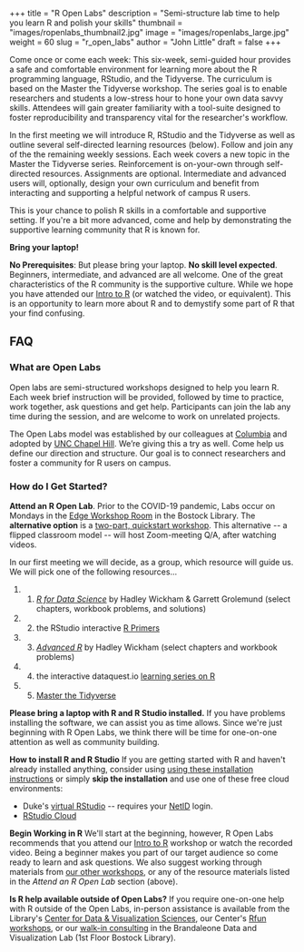 +++
title = "R Open Labs"
description = "Semi-structure lab time to help you learn R and polish your skills"
thumbnail = "images/ropenlabs_thumbnail2.jpg"
image = "images/ropenlabs_large.jpg"
weight = 60
slug = "r_open_labs"
author = "John Little"
draft = false
+++

Come once or come each week:  This six-week, semi-guided hour provides a safe and comfortable environment for learning more about the R programming language, RStudio, and the Tidyverse.  The curriculum is based on the Master the Tidyverse workshop.  The series goal is to enable researchers and students a low-stress hour to hone your own data savvy skills.  Attendees will gain greater familiarity with a tool-suite designed to foster reproducibility and transparency vital for the researcher's workflow.

In the first meeting we will introduce R, RStudio and the Tidyverse as well as outline several self-directed learning resources (below).  Follow and join any of the the remaining weekly sessions.  Each week covers a new topic in the Master the Tidyverse series. Reinforcement is on-your-own through self-directed resources.  Assignments are optional.  Intermediate and advanced users will, optionally, design your own curriculum and benefit from interacting and supporting a helpful network of campus R users.  

This is your chance to polish R skills in a comfortable and supportive setting. If you're a bit more advanced, come and help by demonstrating the supportive learning community that R is known for. 

**Bring your laptop!**

**No Prerequisites**:  But please bring your laptop. **No skill level expected**. Beginners, intermediate, and advanced are all welcome.  One of the great characteristics of the R community is the supportive culture.  While we hope you have attended our [Intro to R](/portfolio/intro2r_workshop/) (or watched the video, or equivalent).  This is an opportunity to learn more about R and to demystify some part of R that your find confusing.

<!-- a href="https://duke.libcal.com/event/6095545" class="button">Register</a> - Feb. 10, 2020 -->

## FAQ

### What are Open Labs

Open labs are semi-structured workshops designed to help you learn R. Each week brief instruction will be provided, followed by time to practice, work together, ask questions and get help. Participants can join the lab any time during the session, and are welcome to work on unrelated projects.

The Open Labs model was established by our colleagues at [Columbia](https://blogs.cul.columbia.edu/dssc/2016/01/11/r-open-labs-this-spring-in-the-dssc/#more-3219) and adopted by [UNC Chapel Hill](http://ropenlabs.web.unc.edu/).  We’re giving this a try as well. Come help us define our direction and structure. Our goal is to connect researchers and foster a community for R users on campus.

### How do I Get Started?

**Attend an R Open Lab**.  Prior to the COVID-19 pandemic, Labs occur on Mondays in the [Edge Workshop Room](https://library.duke.edu/edge/spaces) in the Bostock Library. The **alternative option** is a [two-part,  quickstart workshop](/portfolio/r_flipped/).  This alternative -- a flipped classroom model -- will host Zoom-meeting Q/A, after watching videos.

<!-- Event Dates are all on Mondays:  Jan. 13, Feb. 3, Feb. 10, Feb. 17, Feb. 24, March 2.  -->

In our first meeting we will decide, as a group, which resource will guide us.  We will pick one of the following resources...

1. 1) [*R for Data Science*](https://r4ds.had.co.nz/) by Hadley Wickham & Garrett Grolemund (select chapters, workbook problems, and solutions)
2. 2) the RStudio interactive [R Primers](https://rstudio.cloud/learn/primers)
3. 3) [*Advanced R*](https://adv-r.hadley.nz/) by Hadley Wickham (select chapters and workbook problems)
4. 4) the interactive dataquest.io [learning series on R](https://www.dataquest.io/path/data-analyst-r/)
5. 5) [Master the Tidyverse](https://github.com/rstudio/master-the-tidyverse)  

**Please bring a laptop with R and R Studio installed.** If you have problems installing the software, we can assist you as time allows.  Since we're just beginning with R Open Labs, we think there will be time for one-on-one attention as well as community building.  

**How to install R and R Studio**
If you are getting started with R and haven't already installed anything,  consider using [using these installation instructions](https://tutorials.shinyapps.io/00-setup/) or simply **skip the installation** and use one of these free cloud environments:

  - Duke's [virtual RStudio](https://vm-manage.oit.duke.edu/containers/rstudio) -- requires your [NetID](https://oit.duke.edu/what-we-do/applications/netid) login.
  - [RStudio Cloud](https://rstudio.cloud/)


**Begin Working in R**
We'll start at the beginning, however, R Open Labs recommends that you attend our [Intro to R](https://rfun.library.duke.edu/portfolio/intro2r_workshop/) workshop or watch the recorded video.  Being a beginner makes you part of our target audience so come ready to learn and ask questions.  We also suggest working through materials from [our other workshops](https://rfun.library.duke.edu/#portfolio), or any of the resource materials listed in the _Attend an R Open Lab_ section (above). 

**Is R help available outside of Open Labs?**
If you require one-on-one help with R outside of the Open Labs, in-person assistance is available from the Library's [Center for Data & Visualization Sciences](https://library.duke.edu/data), our Center's [Rfun workshops](https://rfun.library.duke.edu), or our [walk-in consulting](https://library.duke.edu/data/about/schedule) in the Brandaleone Data and Visualization Lab (1st Floor Bostock Library). 